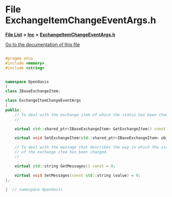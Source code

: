 

# File ExchangeItemChangeEventArgs.h

[**File List**](files.md) **>** [**Inc**](dir_e48a3e9a07fc2444cdac51c67822643f.md) **>** [**ExchangeItemChangeEventArgs.h**](_exchange_item_change_event_args_8h.md)

[Go to the documentation of this file](_exchange_item_change_event_args_8h.md)


```C++

#pragma once
#include <memory>
#include <string>


namespace OpenOasis
{
class IBaseExchangeItem;

class ExchangeItemChangeEventArgs
{
public:
    // To deal with the exchange item of which the status has been changed.
    //

    virtual std::shared_ptr<IBaseExchangeItem> GetExchangeItem() const = 0;

    virtual void SetExchangeItem(std::shared_ptr<IBaseExchangeItem> obj) = 0;

    // To deal with the message that describes the way in which the status
    // of the exchange item has been changed.
    //

    virtual std::string GetMessages() const = 0;

    virtual void SetMessages(const std::string &value) = 0;
};

}  // namespace OpenOasis
```


